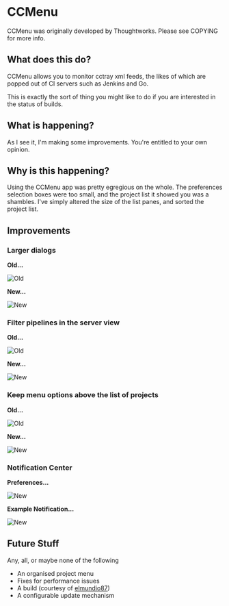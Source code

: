 # CCMenu

CCMenu was originally developed by Thoughtworks. Please see COPYING for
more info.

## What does this do?

CCMenu allows you to monitor cctray xml feeds, the likes of
which are popped out of CI servers such as Jenkins and Go.

This is exactly the sort of thing you might like to do if you
are interested in the status of builds.

## What is happening?

As I see it, I'm making some improvements. You're entitled
to your own opinion.

## Why is this happening?

Using the CCMenu app was pretty egregious on the whole.
The preferences selection boxes were too small, and the
project list it showed you was a shambles. I've simply altered
the size of the list panes, and sorted the project list.

## Improvements

### Larger dialogs

**Old...**

![Old](https://farm9.staticflickr.com/8486/8261759979_ffc550f959.jpg)

**New...**

![New](https://farm9.staticflickr.com/8483/8261732387_b9abe7714f.jpg)

### Filter pipelines in the server view

**Old...**

![Old](https://farm9.staticflickr.com/8074/8262827590_89bc30e53a.jpg)

**New...**

![New](https://farm9.staticflickr.com/8067/8262800328_c444fe8963.jpg)

### Keep menu options above the list of projects

**Old...**

![Old](https://farm9.staticflickr.com/8186/8373456543_8828d79ff2_z.jpg)

**New...**

![New](https://farm9.staticflickr.com/8358/8374528884_b162131664_z.jpg)

### Notification Center

**Preferences...**

![New](https://farm9.staticflickr.com/8512/8398896694_cdbdbf6311_o_d.png)

**Example Notification...**

![New](https://farm9.staticflickr.com/8370/8397809391_98430951d7_o_d.png)

## Future Stuff

Any, all, or maybe none of the following

- An organised project menu
- Fixes for performance issues
- A build (courtesy of [elmundio87](https://github.com/elmundio87))
- A configurable update mechanism
